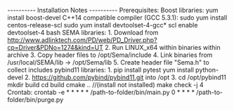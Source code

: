 ---------- Installation Notes ----------
Prerequisites:
   Boost libraries:
      yum install boost-devel
   C++14 compatible compiler (GCC 5.3.1):
      sudo yum install centos-release-scl
      sudo yum install devtoolset-4-gcc*
      scl enable devtoolset-4 bash
   SEMA libraries:
      1. Download from http://www.adlinktech.com/PD/web/PD_Driver.php?cp=Driver&PDNo=1274&kind=UT
      2. Run LINUX_x64 within binaries within archive
      3. Copy header files to /opt/Sema/include
      4. Link binaries from /usr/local/SEMA/lib -> /opt/Sema/lib
      5. Create header file "Sema.h" to collect includes
   pybind11 libraries:
      1. pip install pytest
         yum install python-devel
      2. https://github.com/pybind/pybind11.git into /opt
      3. cd /opt/pybind11
         mkdir build
         cd build
         cmake .. //(install not installed)
         make check -j 4
   Crontab:
      crontab -e
         * * * * * /path-to-folder/bin/main.py
         0 * * * * /path-to-folder/bin/purge.py

